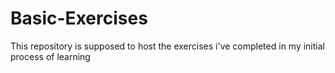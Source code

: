 # Basic-Exercises
This repository is supposed to host the exercises i've completed in my initial process of learning
